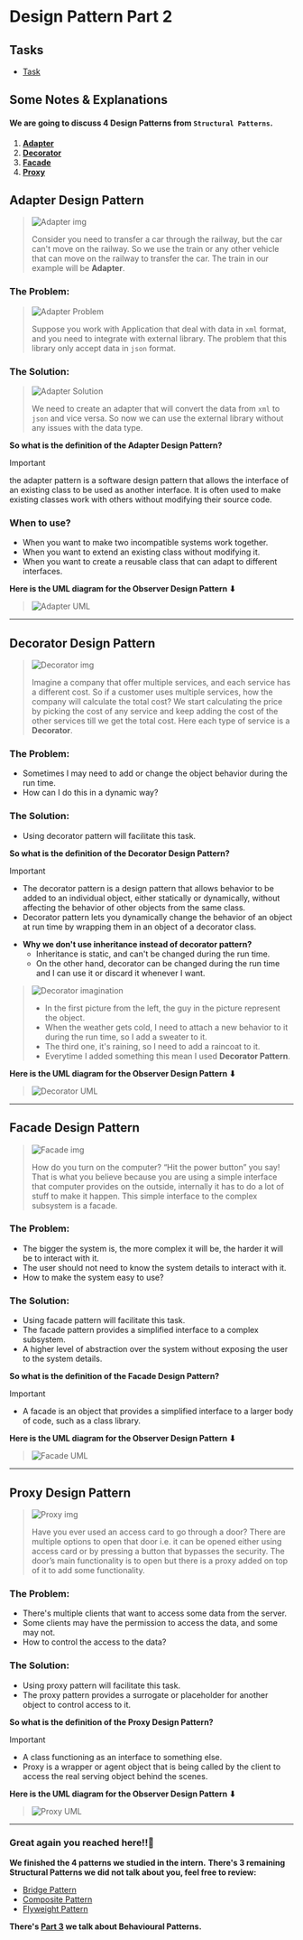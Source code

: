 # Design Pattern Part 2

## Tasks
 - [Task](Task)

## Some Notes & Explanations

#### We are going to discuss 4 Design Patterns from `Structural Patterns`.

1. **[Adapter](#adapter)**
2. **[Decorator](#decorator)**
3. **[Facade](#facade)**
4. **[Proxy](#proxy)**

## <a name="adapter"></a> Adapter Design Pattern

> ![Adapter img](https://refactoring.guru/images/patterns/content/adapter/adapter-en.png)
>
> Consider you need to transfer a car through the railway, but the car can't move on the railway.
> So we use the train or any other vehicle that can move on the railway to transfer the car.
> The train in our example will be **Adapter**.

### The Problem:

> ![Adapter Problem](https://refactoring.guru/images/patterns/diagrams/adapter/problem-en.png)
>
> Suppose you work with Application that deal with data in `xml` format, and you need to integrate with external
> library.
> The problem that this library only accept data in `json` format.

### The Solution:

> ![Adapter Solution](https://refactoring.guru/images/patterns/diagrams/adapter/solution-en.png)
>
> We need to create an adapter that will convert the data from `xml` to `json` and vice versa.
> So now we can use the external library without any issues with the data type.

**So what is the definition of the Adapter Design Pattern?**
> [!IMPORTANT]
> the adapter pattern is a software design pattern that allows the interface of an existing class to be used as another
> interface. It is often used to make existing classes work with others without modifying their source code.

### When to use?

- When you want to make two incompatible systems work together.
- When you want to extend an existing class without modifying it.
- When you want to create a reusable class that can adapt to different interfaces.

**Here is the UML diagram for the Observer Design Pattern ⬇**
> ![Adapter UML](https://refactoring.guru/images/patterns/diagrams/adapter/structure-object-adapter.png)

---

## <a name="decorator"></a> Decorator Design Pattern

> ![Decorator img](https://refactoring.guru/images/patterns/content/decorator/decorator.png)
>
> Imagine a company that offer multiple services, and each service has a different cost.
> So if a customer uses multiple services, how the company will calculate the total cost?
> We start calculating the price by picking the cost of any service and keep adding the cost of the other services till
> we get the total cost.
> Here each type of service is a **Decorator**.

### The Problem:

- Sometimes I may need to add or change the object behavior during the run time.
- How can I do this in a dynamic way?

### The Solution:

- Using decorator pattern will facilitate this task.

**So what is the definition of the Decorator Design Pattern?**
> [!IMPORTANT]
> - The decorator pattern is a design pattern that allows behavior to be added to an individual object, either
    statically or dynamically, without affecting the behavior of other objects from the same class.
> - Decorator pattern lets you dynamically change the behavior of an object at run time by wrapping them in an object of
    a decorator class.

- **Why we don't use inheritance instead of decorator pattern?**
    - Inheritance is static, and can't be changed during the run time.
    - On the other hand, decorator can be changed during the run time and I can use it or discard it whenever I want.

> ![Decorator imagination](https://refactoring.guru/images/patterns/content/decorator/decorator-comic-1.png)
>
> - In the first picture from the left, the guy in the picture represent the object.
> - When the weather gets cold, I need to attach a new behavior to it during the run time, so I add a sweater to it.
> - The third one, it's raining, so I need to add a raincoat to it.
> - Everytime I added something this mean I used **Decorator Pattern**.

**Here is the UML diagram for the Observer Design Pattern ⬇**
> ![Decorator UML](https://refactoring.guru/images/patterns/diagrams/decorator/structure.png)

---

## <a name="facade"></a> Facade Design Pattern

> ![Facade img](https://refactoring.guru/images/patterns/content/facade/facade.png)
>
> How do you turn on the computer? “Hit the power button” you say! That is what you believe because you are using a
> simple interface that computer provides on the outside, internally it has to do a lot of stuff to make it happen.
> This simple interface to the complex subsystem is a facade.

### The Problem:

- The bigger the system is, the more complex it will be, the harder it will be to interact with it.
- The user should not need to know the system details to interact with it.
- How to make the system easy to use?

### The Solution:

- Using facade pattern will facilitate this task.
- The facade pattern provides a simplified interface to a complex subsystem.
- A higher level of abstraction over the system without exposing the user to the system details.

**So what is the definition of the Facade Design Pattern?**
> [!IMPORTANT]
> - A facade is an object that provides a simplified interface to a larger body of code, such as a class library.

**Here is the UML diagram for the Observer Design Pattern ⬇**
> ![Facade UML](https://refactoring.guru/images/patterns/diagrams/facade/structure.png)

---

## <a name="proxy"></a> Proxy Design Pattern

> ![Proxy img](https://refactoring.guru/images/patterns/content/proxy/proxy.png)
>
> Have you ever used an access card to go through a door? There are multiple options to open that door i.e. it can be
> opened either using access card or by pressing a button that bypasses the security. The door’s main functionality is
> to
> open but there is a proxy added on top of it to add some functionality.

### The Problem:

- There's multiple clients that want to access some data from the server.
- Some clients may have the permission to access the data, and some may not.
- How to control the access to the data?

### The Solution:

- Using proxy pattern will facilitate this task.
- The proxy pattern provides a surrogate or placeholder for another object to control access to it.

**So what is the definition of the Proxy Design Pattern?**
> [!IMPORTANT]
> - A class functioning as an interface to something else.
> - Proxy is a wrapper or agent object that is being called by the client to access the real serving object behind the
    scenes.

**Here is the UML diagram for the Observer Design Pattern ⬇**
> ![Proxy UML](https://refactoring.guru/images/patterns/diagrams/proxy/structure.png)

---

### Great again you reached here!!🥳

**We finished the 4 patterns we studied in the intern.**
**There's 3 remaining Structural Patterns we did not talk about you, feel free to review:**

- [Bridge Pattern](https://refactoring.guru/design-patterns/bridge)
- [Composite Pattern](https://refactoring.guru/design-patterns/composite)
- [Flyweight Pattern](https://refactoring.guru/design-patterns/flyweight)

**There's [Part 3](../../Week5/Design-Pattern3) we talk about Behavioural Patterns.**
